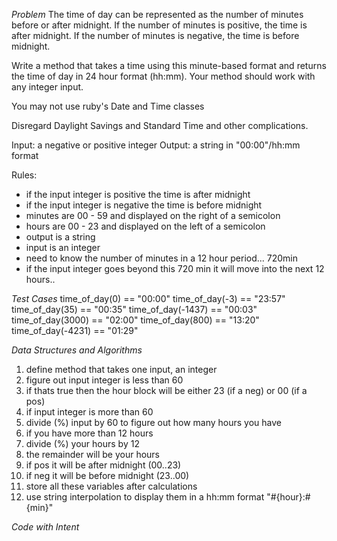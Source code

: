 *Problem*
The time of day can be represented as the number of minutes before or after
midnight. If the number of minutes is positive, the time is after midnight.
If the number of minutes is negative, the time is before midnight.

Write a method that takes a time using this minute-based format and returns
the time of day in 24 hour format (hh:mm). Your method should work with any
integer input.

You may not use ruby's Date and Time classes

Disregard Daylight Savings and Standard Time and other complications.



Input: a negative or positive integer
Output: a string in "00:00"/hh:mm format

Rules:
- if the input integer is positive the time is after midnight
- if the input integer is negative the time is before midnight
- minutes are 00 - 59 and displayed on the right of a semicolon
- hours are 00 - 23 and displayed on the left of a semicolon
- output is a string
- input is an integer
- need to know the number of minutes in a 12 hour period... 720min
- if the input integer goes beyond this 720 min it will move into the next 12 hours..

*Test Cases*
time_of_day(0) == "00:00"
time_of_day(-3) == "23:57"
time_of_day(35) == "00:35"
time_of_day(-1437) == "00:03"
time_of_day(3000) == "02:00"
time_of_day(800) == "13:20"
time_of_day(-4231) == "01:29"

*Data Structures and Algorithms*
1. define method that takes one input, an integer
2. figure out input integer is less than 60
3. if thats true then the hour block will be either 23 (if a neg) or 00 (if a pos)
4. if input integer is more than 60
5. divide (%) input by 60 to figure out how many hours you have
7. if you have more than 12 hours
8. divide (%) your hours by 12
9. the remainder will be your hours
10. if pos it will be after midnight (00..23)
11. if neg it will be before midnight (23..00)
12. store all these variables after calculations
13. use string interpolation to display them in a hh:mm format "#{hour}:#{min}"



*Code with Intent*

